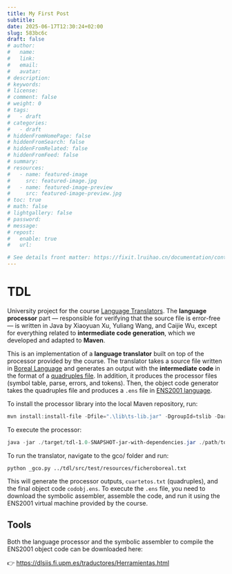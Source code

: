 ```yaml
---
title: My First Post
subtitle:
date: 2025-06-17T12:30:24+02:00
slug: 583bc6c
draft: false
# author:
#   name:
#   link:
#   email:
#   avatar:
# description:
# keywords:
# license:
# comment: false
# weight: 0
# tags:
#   - draft
# categories:
#   - draft
# hiddenFromHomePage: false
# hiddenFromSearch: false
# hiddenFromRelated: false
# hiddenFromFeed: false
# summary:
# resources:
#   - name: featured-image
#     src: featured-image.jpg
#   - name: featured-image-preview
#     src: featured-image-preview.jpg
# toc: true
# math: false
# lightgallery: false
# password:
# message:
# repost:
#   enable: true
#   url:

# See details front matter: https://fixit.lruihao.cn/documentation/content-management/introduction/#front-matter
---
```


<!--more-->

# TDL

University project for the course [Language Translators](https://dlsiis.fi.upm.es/traductores/index.html). The **language processor** part — responsible for verifying that the source file is error-free — is written in Java by Xiaoyuan Xu, Yuliang Wang, and Caijie Wu, except for everything related to **intermediate code generation**, which we developed and adapted to **Maven**.

This is an implementation of a **language translator** built on top of the processor provided by the course. The translator takes a source file written in [Boreal Language](https://dlsiis.fi.upm.es/traductores/IntroBoreal.html) and generates an output with the **intermediate code** in the format of a [quadruples file](https://dlsiis.fi.upm.es/traductores/Documentos/formato_fichero_cuartetos.pdf). In addition, it produces the processor files (symbol table, parse, errors, and tokens). Then, the object code generator takes the quadruples file and produces a `.ens` file in [ENS2001 language](https://dlsiis.fi.upm.es/traductores/Documentos/ENS2001.pdf).

To install the processor library into the local Maven repository, run:

```powershell
mvn install:install-file -Dfile=".\lib\ts-lib.jar" -DgroupId=tslib -DartifactId=ts-lib -Dversion="1.0" -Dpackaging=jar
```

To execute the processor:

```powershell
java -jar ./target/tdl-1.0-SNAPSHOT-jar-with-dependencies.jar ./path/to/borealFile.txt
```

To run the translator, navigate to the gco/ folder and run:

```shell
python _gco.py ../tdl/src/test/resources/ficheroboreal.txt
```

This will generate the processor outputs, ``cuartetos.txt`` (quadruples), and the final object code ``codobj.ens``. To execute the ``.ens`` file, you need to download the symbolic assembler, assemble the code, and run it using the ENS2001 virtual machine provided by the course.


## Tools

Both the language processor and the symbolic assembler to compile the ENS2001 object code can be downloaded here:

👉 https://dlsiis.fi.upm.es/traductores/Herramientas.html